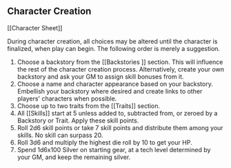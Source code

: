 Character Creation
---

[[Character Sheet]]

During character creation, all choices may be altered until the character is finalized, when play can begin. The following order is merely a suggestion.

1. Choose a backstory from the [[Backstories ]] section. This will influence the rest of the character creation process. Alternatively, create your own backstory and ask your GM to assign skill bonuses from it.
2. Choose a name and character appearance based on your backstory. Embellish your backstory where desired and create links to other players' characters when possible.
3. Choose up to two traits from the [[Traits]] section.
4. All [[Skills]] start at 5 unless added to, subtracted from, or zeroed by a Backstory or Trait. Apply these skill points.
5. Roll 2d6 skill points or take 7 skill points and distribute them among your skills. No skill can surpass 20.
6. Roll 3d6 and multiply the highest die roll by 10 to get your HP.
7. Spend 1d6x100 Silver on starting gear, at a tech level determined by your GM, and keep the remaining silver.